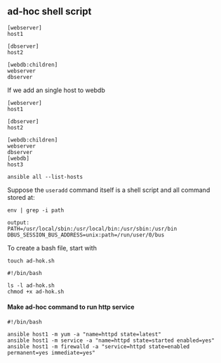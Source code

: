 
## ad-hoc shell script

```
[webserver]
host1

[dbserver]
host2

[webdb:children]
webserver
dbserver
```
If we add an single host to webdb
```
[webserver]
host1

[dbserver]
host2

[webdb:children]
webserver
dbserver
[webdb]
host3
```

```
ansible all --list-hosts
```

Suppose the `useradd` command itself is a shell script and all command stored at:
```
env | grep -i path

output:
PATH=/usr/local/sbin:/usr/local/bin:/usr/sbin:/usr/bin        
DBUS_SESSION_BUS_ADDRESS=unix:path=/run/user/0/bus
```

To create a bash file, start with
```
touch ad-hok.sh

#!/bin/bash
```

```
ls -l ad-hok.sh
chmod +x ad-hok.sh
```

#### Make ad-hoc command to run http service 
```
#!/bin/bash

ansible host1 -m yum -a "name=httpd state=latest"
ansible host1 -m service -a "name=httpd state=started enabled=yes"
ansible host1 -m firewalld -a "service=httpd state=enabled permanent=yes immediate=yes"
```
